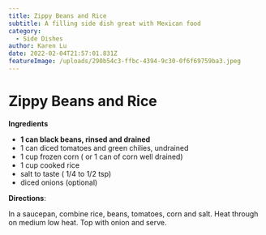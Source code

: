 ```yaml
---
title: Zippy Beans and Rice
subtitle: A filling side dish great with Mexican food
category:
  - Side Dishes
author: Karen Lu
date: 2022-02-04T21:57:01.831Z
featureImage: /uploads/290b54c3-ffbc-4394-9c30-0f6f69759ba3.jpeg
---
```

# Zippy Beans and Rice

**Ingredients**

* **1 can black beans, rinsed and drained**
* 1 can diced tomatoes and green chilies, undrained
* 1 cup frozen corn ( or 1 can of corn well drained)
* 1 cup cooked rice 
* salt to taste ( 1/4 to 1/2 tsp)
* diced onions (optional) 

**Directions**:

In a saucepan, combine rice, beans, tomatoes, corn and salt.  Heat through on medium low heat.  Top with onion and serve.